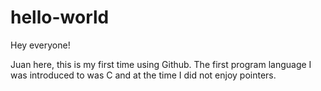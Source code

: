 # hello-world
 Hey everyone!
 
 Juan here, this is my first time using Github. The first program language I was introduced to was C and at the time I did not enjoy pointers.
